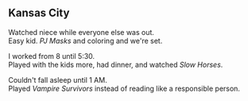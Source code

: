 ## Kansas City
Watched niece while everyone else was out.  
Easy kid. _PJ Masks_ and coloring and we're set.  

I worked from 8 until 5:30.  
Played with the kids more, had dinner, and watched _Slow Horses_.  

Couldn't fall asleep until 1 AM.  
Played _Vampire Survivors_ instead of reading like a responsible person.  

